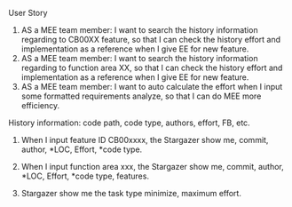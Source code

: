 User Story
1. AS a MEE team member: I want to search the history information regarding to CB00XX feature, so that I can check the history effort and implementation as a reference when I give EE for new feature.
2. AS a MEE team member: I want to search the history information regarding to function area XX, so that I can check the history effort and implementation as a reference when I give EE for new feature. 
3. AS a MEE team member: I want to auto calculate the effort when I input some formatted requirements analyze, so that I can do MEE more efficiency.


History information: code path, code type, authors, effort, FB, etc.


1. When I input feature ID CB00xxxx, the Stargazer show me, 
commit, author, *LOC, Effort, *code type.

2. When I input function area xxx, the Stargazer show me, 
commit, author, *LOC, Effort, *code type, features.

3. Stargazer show me the task type minimize, maximum effort.